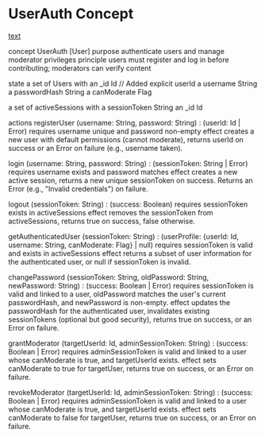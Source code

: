 # UserAuth Concept

[text](../../../context/design/brainstorming/questioning.md/steps/response.b80891d5.md)

concept UserAuth [User]
purpose authenticate users and manage moderator privileges
principle users must register and log in before contributing; moderators can verify content

state
  a set of Users with
    an _id Id                   // Added explicit userId
    a username String
    a passwordHash String
    a canModerate Flag

  a set of activeSessions with
    a sessionToken String
    an _id Id

actions
  registerUser (username: String, password: String) : (userId: Id | Error)
    requires username unique and password non-empty
    effect creates a new user with default permissions (cannot moderate), returns userId on success or an Error on failure (e.g., username taken).

  login (username: String, password: String) : (sessionToken: String | Error)
    requires username exists and password matches
    effect creates a new active session, returns a new unique sessionToken on success. Returns an Error (e.g., "Invalid credentials") on failure.

  logout (sessionToken: String) : (success: Boolean)
    requires sessionToken exists in activeSessions
    effect removes the sessionToken from activeSessions, returns true on success, false otherwise.

  getAuthenticatedUser (sessionToken: String) : (userProfile: {userId: Id, username: String, canModerate: Flag} | null)
    requires sessionToken is valid and exists in activeSessions
    effect returns a subset of user information for the authenticated user, or null if sessionToken is invalid.

  changePassword (sessionToken: String, oldPassword: String, newPassword: String) : (success: Boolean | Error)
    requires sessionToken is valid and linked to a user, oldPassword matches the user's current passwordHash, and newPassword is non-empty.
    effect updates the passwordHash for the authenticated user, invalidates existing sessionTokens (optional but good security), returns true on success, or an Error on failure.

  grantModerator (targetUserId: Id, adminSessionToken: String) : (success: Boolean | Error)
    requires adminSessionToken is valid and linked to a user whose canModerate is true, and targetUserId exists.
    effect sets canModerate to true for targetUser, returns true on success, or an Error on failure.

  revokeModerator (targetUserId: Id, adminSessionToken: String) : (success: Boolean | Error)
    requires adminSessionToken is valid and linked to a user whose canModerate is true, and targetUserId exists.
    effect sets canModerate to false for targetUser, returns true on success, or an Error on failure.